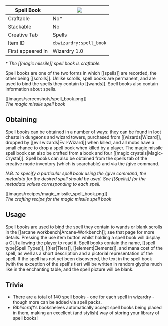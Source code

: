 | Spell Book |![](https://github.com/Electroblob77/Wizardry/blob/1.12.2/src/main/resources/assets/ebwizardry/textures/items/spell_book.png)|
|---|---|
| Craftable | No* |
| Stackable | No |
| Creative Tab | Spells |
| Item ID | `ebwizardry:spell_book` |
| First appeared in | Wizardry 1.0 |

_\* The [[magic missile]] spell book is craftable._

Spell books are one of the two forms in which [[spells]] are recorded, the other being [[scrolls]]. Unlike scrolls, spell books are permanent, and are used to bind the spells they contain to [[wands]]. Spell books also contain information about spells.

[[images/screenshots/spell_book.png]]  
_The magic missile spell book_

## Obtaining
Spell books can be obtained in a number of ways: they can be found in loot chests in dungeons and wizard towers, purchased from [[wizards|Wizard]], dropped by [[evil wizards|Evil-Wizard]] when killed, and all mobs have a small chance to drop a spell book when killed by a player. The magic missile spell book can also be crafted from a book and four [[magic crystals|Magic-Crystal]]. Spell books can also be obtained from the spells tab of the creative mode inventory (which is searchable) and via the /give command.

_N.B. to specify a particular spell book using the /give command, the metadata for the desired spell should be used. See [[Spells]] for the metadata values corresponding to each spell._

[[images/recipes/magic_missile_spell_book.png]]  
_The crafting recipe for the magic missile spell book_

## Usage
Spell books are used to bind the spell they contain to wands or blank scrolls in the [[arcane workbench|Arcane-Workbench]]; see that page for more details. Pressing the use item button whilst holding a spell book will display a GUI allowing the player to read it. Spell books contain the name, [[spell type|Spell Types]], [[tier|Tiers]], [[element|Elements]], and mana cost of the spell, as well as a short description and a pictorial representation of the spell. If the spell has not yet been discovered, the text in the spell book (with the exception of the spell's tier) will be written in random glyphs much like in the enchanting table, and the spell picture will be blank.

## Trivia
- There are a total of 140 spell books - one for each spell in wizardry - though more can be added via spell packs.
- _Bibliocraft_'s bookshelves automatically accept spell books being placed in them, making an excellent (and stylish) way of storing your library of spell books!